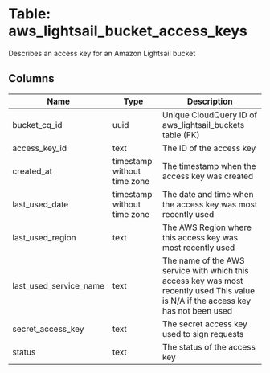 
# Table: aws_lightsail_bucket_access_keys
Describes an access key for an Amazon Lightsail bucket
## Columns
| Name        | Type           | Description  |
| ------------- | ------------- | -----  |
|bucket_cq_id|uuid|Unique CloudQuery ID of aws_lightsail_buckets table (FK)|
|access_key_id|text|The ID of the access key|
|created_at|timestamp without time zone|The timestamp when the access key was created|
|last_used_date|timestamp without time zone|The date and time when the access key was most recently used|
|last_used_region|text|The AWS Region where this access key was most recently used|
|last_used_service_name|text|The name of the AWS service with which this access key was most recently used This value is N/A if the access key has not been used|
|secret_access_key|text|The secret access key used to sign requests|
|status|text|The status of the access key|
